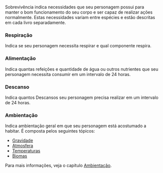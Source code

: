 Sobrevivência indica necessidades que seu personagem possui para manter o bom funcionamento do seu corpo e ser capaz de realizar ações normalmente. Estas necessidades variam entre espécies e estão descritas em cada livro separadamente.

### Respiração
Indica se seu personagem necessita respirar e qual componente respira.

### Alimentação
Indica quantas refeições e quantidade de água ou outros nutrientes que seu personagem necessita consumir em um intervalo de 24 horas.

### Descanso
Indica quantos Descansos seu personagem precisa realizar em um intervalo de 24 horas.

### Ambientação
Indica ambientação geral em que seu personagem está acostumado a habitar. É composta pelos seguintes tópicos:

- [Gravidade]()
- [Atmosfera]()
- [Temperaturas]()
- [Biomas]()

Para mais informações, veja o capítulo [Ambientação]().